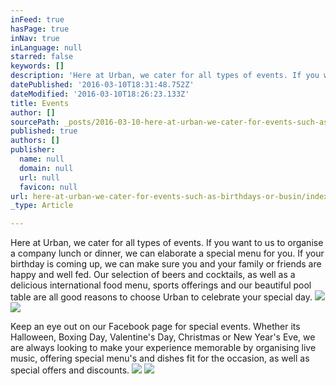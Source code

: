 ```yaml
---
inFeed: true
hasPage: true
inNav: true
inLanguage: null
starred: false
keywords: []
description: 'Here at Urban, we cater for all types of events. If you want to us to organise a company lunch or dinner, we can elaborate a special menu for you. If your birthday is coming up, we can make sure you and your family or friends are happy and well fed. Our selection of beers and cocktails, as well as a delicious international food menu, sports offerings and our beautiful pool table are all good reasons to choose Urban to celebrate your special day.'
datePublished: '2016-03-10T18:31:48.752Z'
dateModified: '2016-03-10T18:26:23.133Z'
title: Events
author: []
sourcePath: _posts/2016-03-10-here-at-urban-we-cater-for-events-such-as-birthdays-or-busin.md
published: true
authors: []
publisher:
  name: null
  domain: null
  url: null
  favicon: null
url: here-at-urban-we-cater-for-events-such-as-birthdays-or-busin/index.html
_type: Article

---
```

Here at Urban, we cater for all types of events. If you want to us to organise a company lunch or dinner, we can elaborate a special menu for you. If your birthday is coming up, we can make sure you and your family or friends are happy and well fed. Our selection of beers and cocktails, as well as a delicious international food menu, sports offerings and our beautiful pool table are all good reasons to choose Urban to celebrate your special day.
![](https://the-grid-user-content.s3-us-west-2.amazonaws.com/f13f743e-e482-4134-a35a-6805a2ff0be9.jpg)
![](https://the-grid-user-content.s3-us-west-2.amazonaws.com/5bfa12e4-3acb-4e66-8f25-e59f42317d10.jpg)

Keep an eye out on our Facebook page for special events. Whether its Halloween, Boxing Day, Valentine's Day, Christmas or New Year's Eve, we are always looking to make your experience memorable by organising live music, offering special menu's and dishes fit for the occasion, as well as special offers and discounts.
![](https://the-grid-user-content.s3-us-west-2.amazonaws.com/ecbe7805-c13d-4011-b343-8394cc988189.jpg)
![](https://the-grid-user-content.s3-us-west-2.amazonaws.com/a00eb892-5d07-4d8c-8024-3763460d44e9.jpg)